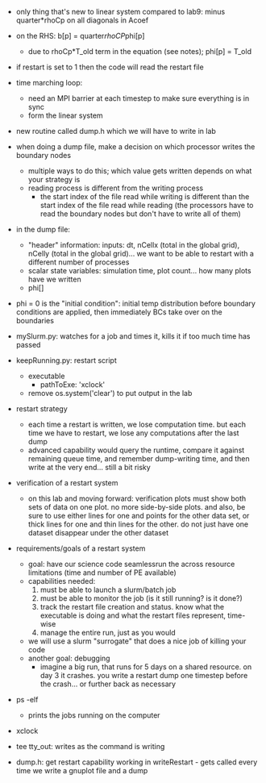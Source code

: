 - only thing that's new to linear system compared to lab9: minus quarter\*rhoCp on all diagonals in Acoef
- on the RHS: b[p] = quarter*rhoCP*phi[p]
  - due to rhoCp\*T_old term in the equation (see notes); phi[p] = T_old
- if restart is set to 1 then the code will read the restart file
- time marching loop:
  - need an MPI barrier at each timestep to make sure everything is in sync
  - form the linear system
- new routine called dump.h which we will have to write in lab
- when doing a dump file, make a decision on which processor writes the boundary nodes
  - multiple ways to do this; which value gets written depends on what your strategy is
  - reading process is different from the writing process
    - the start index of the file read while writing is different than the start index of the file read while reading (the processors have to read the boundary nodes but don't have to write all of them)
- in the dump file:

  - "header" information: inputs: dt, nCellx (total in the global grid), nCelly (total in the global grid)... we want to be able to restart with a different number of processes
  - scalar state variables: simulation time, plot count... how many plots have we written
  - phi[]

- phi = 0 is the "initial condition": initial temp distribution before boundary conditions are applied, then immediately BCs take over on the boundaries

- mySlurm.py: watches for a job and times it, kills it if too much time has passed
- keepRunning.py: restart script
  - executable
    - pathToExe: 'xclock'
  - remove os.system('clear') to put output in the lab
- restart strategy
  - each time a restart is written, we lose computation time. but each time we have to restart, we lose any computations after the last dump
  - advanced capability would query the runtime, compare it against remaining queue time, and remember dump-writing time, and then write at the very end... still a bit risky
- verification of a restart system
  - on this lab and moving forward: verification plots must show both sets of data on one plot. no more side-by-side plots. and also, be sure to use either lines for one and points for the other data set, or thick lines for one and thin lines for the other. do not just have one dataset disappear under the other dataset
- requirements/goals of a restart system
  - goal: have our science code seamlessrun the across resource limitations (time and number of PE available)
  - capabilities needed:
    1. must be able to launch a slurm/batch job
    2. must be able to monitor the job (is it still running? is it done?)
    3. track the restart file creation and status. know what the executable is doing and what the restart files represent, time-wise
    4. manage the entire run, just as you would
  - we will use a slurm "surrogate" that does a nice job of killing your code
  - another goal: debugging
    - imagine a big run, that runs for 5 days on a shared resource. on day 3 it crashes. you write a restart dump one timestep before the crash... or further back as necessary
- ps -elf
  - prints the jobs running on the computer
- xclock
- tee tty_out: writes as the command is writing
- dump.h: get restart capability working in writeRestart - gets called every time we write a gnuplot file and a dump

